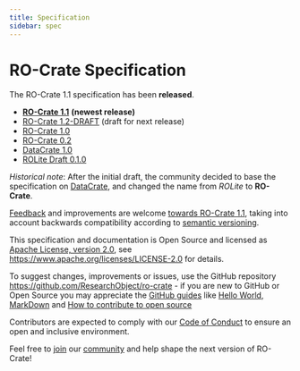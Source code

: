 ```yaml
---
title: Specification
sidebar: spec
---
```

<!--
   Copyright 2019-2020 The University of Manchester and RO Crate contributors 
   <https://github.com/ResearchObject/ro-crate/graphs/contributors>

   Licensed under the Apache License, Version 2.0 (the "License");
   you may not use this file except in compliance with the License.
   You may obtain a copy of the License at

       http://www.apache.org/licenses/LICENSE-2.0

   Unless required by applicable law or agreed to in writing, software
   distributed under the License is distributed on an "AS IS" BASIS,
   WITHOUT WARRANTIES OR CONDITIONS OF ANY KIND, either express or implied.
   See the License for the specific language governing permissions and
   limitations under the License.
-->

# RO-Crate Specification

The RO-Crate 1.1 specification has been **released**.

* **[RO-Crate 1.1](specification/1.1)** **(newest release)**
* [RO-Crate 1.2-DRAFT](specification/1.2-DRAFT) (draft for next release)
* [RO-Crate 1.0](specification/1.0) 
* [RO-Crate 0.2](specification/0.2)
* [DataCrate 1.0](https://github.com/UTS-eResearch/datacrate/blob/ba37cc707d48d3569663ab04f9d4f5c25dac6e34/spec/1.0/data_crate_specification_v1.0.md)
* [ROLite Draft 0.1.0](specification/0.1.0) 

_Historical note_: After the initial draft, the community decided to base the specification on [DataCrate](https://github.com/UTS-eResearch/datacrate/), and changed the name from _ROLite_ to **RO-Crate**.

[Feedback](https://github.com/researchobject/ro-crate/issues) and improvements are welcome [towards RO-Crate 1.1](https://github.com/ResearchObject/ro-crate/tree/master/docs/1.1-DRAFT), taking into account backwards compatibility according to [semantic versioning](https://semver.org/spec/v2.0.0.html).

This specification and documentation is Open Source and licensed as [Apache License, version 2.0](https://github.com/ResearchObject/ro-crate/blob/master/LICENSE), see <https://www.apache.org/licenses/LICENSE-2.0> for details. 

To suggest changes, improvements or issues, use the GitHub repository <https://github.com/ResearchObject/ro-crate> - if you are new to GitHub or Open Source you may appreciate the [GitHub guides](https://guides.github.com/) like [Hello World](https://guides.github.com/activities/hello-world/), [MarkDown](https://guides.github.com/features/mastering-markdown/) and [How to contribute to open source](https://opensource.guide/how-to-contribute/)

Contributors are expected to comply with our [Code of Conduct](https://github.com/ResearchObject/ro-crate/blob/master/CODE_OF_CONDUCT.md) to ensure an open and inclusive environment.

Feel free to [join](https://github.com/ResearchObject/ro-crate/issues/1) our [community](community) and help shape the next version of RO-Crate!

